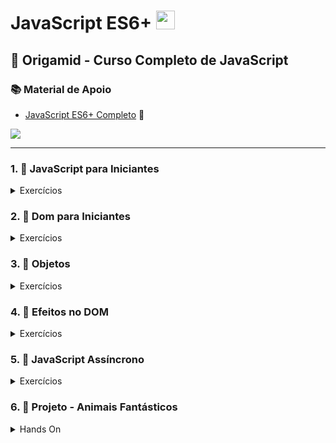 # JavaScript ES6+ <img src="https://cdn.jsdelivr.net/gh/devicons/devicon/icons/javascript/javascript-original.svg" width="30px"/>

## 🐺 Origamid - Curso Completo de JavaScript

### 📚 Material de Apoio

- [JavaScript ES6+ Completo](https://www.origamid.com/slide/javascript-completo-es6/#/0101-javascript-completo-es6/1) 🔗

<a href="https://developer.mozilla.org/pt-BR/docs/Learn/JavaScript/First_steps/What_is_JavaScript"><img src="https://img.shields.io/badge/JavaScript-323330?style=for-the-badge&logo=javascript&logoColor=F7DF1E"></a>

---

<h3 id="1">1. 🔷 JavaScript para Iniciantes</h3>

<details>
<summary>Exercícios</summary>

####

- Variáveis
- Tipos de Dados
- Números e Operadores
- Boolean e Condicionais
- Funções
- Objetos
- Arrays e Loops
- Atribuições e Ternários
- Escopo

</details>

<h3 id="2">2. 🔷 Dom para Iniciantes</h3>

<details>
<summary>Exercícios</summary>

####

- O que é DOM?
- Seleção de Elementos
- forEach e Arrow Function
- Classes e Atributos
- Dimensões e Distancias
- Eventos
- Traversing e Manipulação
- Navegação por Tab
- Accordion List
- Scroll suave link interno
- Animação ao scroll

</details>

<h3 id="3">3. 🔷 Objetos</h3>

<details>
<summary>Exercícios</summary>

####

- Constructor Functions
- Prototype
- Native, Host e User1
- String
- Number
- Array
- Array e Iteração
- Function
- Object

</details>

<h3 id="3">4. 🔷 Efeitos no DOM</h3>

<details>
<summary>Exercícios</summary>

####

- Dataset
- Modal
- Tool Tip
- Dropdown Menu
- setTimeout & setInterval
- Menu Mobile
- Anima Números
- Date Object
- Forms
- Button Creator

</details>

<h3 id="0">5. 🔷 JavaScript Assíncrono</h3>

<details>
<summary>Exercícios</summary>

####

- Promises
- Fetch API
- Json
- API e HTTP
- Async Await
- History API
- Fetch Numeros
- Fetch Bitcoin

</details>

<h3 id="0">6. 🔷 Projeto - Animais Fantásticos</h3>

<details>
<summary>Hands On</summary>

####

- HTML
- CSS

</details>

<!-- <details>
<summary>Exercícios</summary>

</details> -->

<!-- :bookmark: -->

